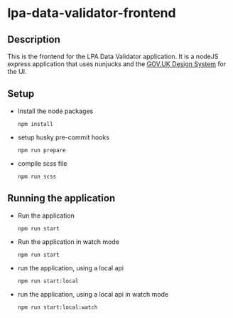 # lpa-data-validator-frontend

## Description
This is the frontend for the LPA Data Validator application. It is a nodeJS express application that uses nunjucks and the [GOV.UK Design System](https://design-system.service.gov.uk/) for the UI.

## Setup

- Install the node packages
    ```
    npm install
    ``` 
- setup husky pre-commit hooks
    ```
    npm run prepare
    ```
- compile scss file
    ```
    npm run scss
    ```

## Running the application
- Run the application
    ```
    npm run start
    ```
- Run the application in watch mode
    ```
    npm run start
    ```
- run the application, using a local api
    ```
    npm run start:local
    ```
- run the application, using a local api in watch mode
    ```
    npm run start:local:watch
    ```